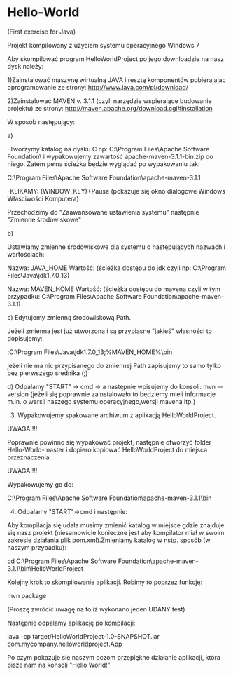 Hello-World
===========

(First exercise for Java)

Projekt kompilowany z użyciem systemu operacyjnego Windows 7

Aby skompilować program HelloWorldProject po jego downloadzie na nasz dysk należy:

1)Zainstalować maszynę wirtualną JAVA i resztę komponentów pobierajajac oprogramowanie ze strony: http://www.java.com/pl/download/

2)Zainstalować MAVEN v. 3.1.1 (czyli narzędzie wspierające budowanie projektu) ze strony: http://maven.apache.org/download.cgi#Installation

W sposób następujący:

a)

-Tworzymy katalog na dysku C np: C:\Program Files\Apache Software Foundation\ i wypakowujemy zawartość apache-maven-3.1.1-bin.zip do niego. Zatem pełna ścieżka będzie wyglądać po wypakowaniu tak:

C:\Program Files\Apache Software Foundation\apache-maven-3.1.1


-KLIKAMY: (WINDOW_KEY)+Pause (pokazuje się okno dialogowe Windows Właściwości Komputera)

Przechodzimy do "Zaawansowane ustawienia systemu" następnie "Zmienne środowiskowe"

b) 

Ustawiamy zmienne środowiskowe dla systemu o następujących nazwach i wartościach:


Nazwa: JAVA_HOME 
Wartość: (ścieżka dostępu do jdk czyli np: C:\Program Files\Java\jdk1.7.0_13)

Nazwa: MAVEN_HOME
Wartość: (ścieżka dostępu do mavena czyli w tym przypadku: C:\Program Files\Apache Software Foundation\apache-maven-3.1.1)

c) Edytujemy zmienną środowiskową Path.

Jeżeli zmienna jest już utworzona i są przypiasne "jakieś" własności to dopisujemy:

;C:\Program Files\Java\jdk1.7.0_13;%MAVEN_HOME%\bin 

jeżeli nie ma nic przypisanego do zmiennej Path zapisujemy to samo tylko bez pierwszego średnika (;)

d) Odpalamy "START" -> cmd -> a następnie wpisujemy do konsoli: mvn --version (jeżeli się poprawnie zainstalowało to będziemy mieli informacje m.in. o wersji naszego systemu operacyjnego,wersji mavena itp.)

3) Wypakowujemy spakowane archiwum z aplikacją HelloWorldProject.

UWAGA!!!! 

Poprawnie powinno się wypakować projekt, następnie otworzyć folder Hello-World-master i dopiero kopiować HelloWorldProject do miejsca przeznaczenia.

UWAGA!!!!


Wypakowujemy go do:

C:\Program Files\Apache Software Foundation\apache-maven-3.1.1\bin


4) Odpalamy "START"->cmd i następnie:

Aby kompilacja się udała musimy zmienić katalog w miejsce gdzie znajduje się nasz projekt (niesamowicie konieczne jest aby kompilator miał w swoim zakresie działania plik pom.xml).Zmieniamy katalog w nstp. sposób (w naszym przypadku):

cd C:\Program Files\Apache Software Foundation\apache-maven-3.1.1\bin\HelloWorldProject

Kolejny krok to skompilowanie aplikacji. Robimy to poprzez funkcję:

mvn package

(Proszę zwrócić uwagę na to iż wykonano jeden UDANY test)

Następnie odpalamy aplikację po kompilacji:

java -cp target/HelloWorldProject-1.0-SNAPSHOT.jar com.mycompany.helloworldproject.App

Po czym pokazuje się naszym oczom przepiękne działanie aplikacji, która pisze nam na konsoli "Hello World!"
